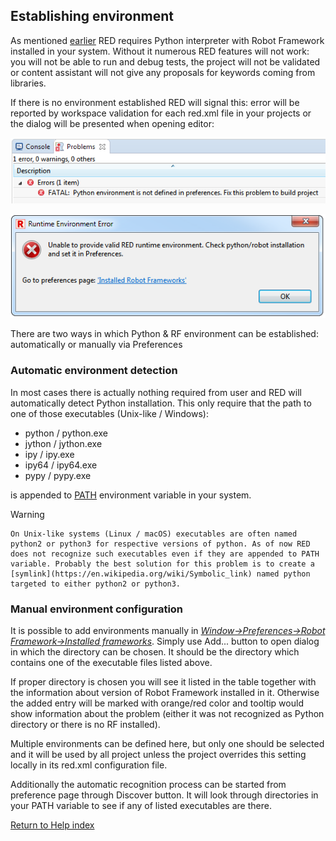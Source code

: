 ## Establishing environment

As mentioned [earlier](download_install.md) RED requires Python interpreter
with Robot Framework installed in your system. Without it numerous RED
features will not work: you will not be able to run and debug tests, the
project will not be validated or content assistant will not give any proposals
for keywords coming from libraries.

If there is no environment established RED will signal this: error will be
reported by workspace validation for each red.xml file in your projects or the
dialog will be presented when opening editor:

![](images/error_missing_env.png)

![](images/error_missing_env2.png)

There are two ways in which Python & RF environment can be established:
automatically or manually via Preferences

### Automatic environment detection

In most cases there is actually nothing required from user and RED will
automatically detect Python installation. This only require that the path to
one of those executables (Unix-like / Windows):

  * python / python.exe
  * jython / jython.exe
  * ipy / ipy.exe
  * ipy64 / ipy64.exe
  * pypy / pypy.exe

is appended to [ PATH](https://en.wikipedia.org/wiki/PATH_\(variable\))
environment variable in your system.

Warning

    On Unix-like systems (Linux / macOS) executables are often named python2 or python3 for respective versions of python. As of now RED does not recognize such executables even if they are appended to PATH variable. Probably the best solution for this problem is to create a [symlink](https://en.wikipedia.org/wiki/Symbolic_link) named python targeted to either python2 or python3. 

### Manual environment configuration

It is possible to add environments manually in _[Window->Preferences->Robot
Framework->Installed
frameworks](javascript:executeCommand\('org.eclipse.ui.window.preferences\(preferencePageId=org.robotframework.ide.eclipse.main.plugin.preferences.installed\)'\))_.
Simply use  Add... button to open dialog in which the directory can be chosen.
It should be the directory which contains one of the executable files listed
above.

If proper directory is chosen you will see it listed in the table together
with the information about version of Robot Framework installed in it.
Otherwise the added entry will be marked with orange/red color and tooltip
would show information about the problem (either it was not recognized as
Python directory or there is no RF installed).

Multiple environments can be defined here, but only one should be selected and
it will be used by all project unless the project overrides this setting
locally in its red.xml configuration file.

Additionally the automatic recognition process can be started from preference
page through Discover button. It will look through directories in your PATH
variable to see if any of listed executables are there.

  

[Return to Help index](http://nokia.github.io/RED/help/)
